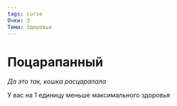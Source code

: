 ```yaml
---
tags: curse
Очки: 3
Тема: Здоровье
---
```


# Поцарапанный

*Да это так, кошка расцарапала*

У вас на 1 единицу меньше максимального здоровья